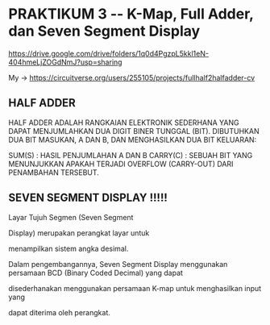 # PRAKTIKUM 3 -- K-Map, Full Adder, dan Seven Segment Display

https://drive.google.com/drive/folders/1q0d4PgzpL5kkl1eN-404hmeLjZOGdNmJ?usp=sharing

My -> https://circuitverse.org/users/255105/projects/fullhalf2halfadder-cv

## HALF ADDER

HALF ADDER ADALAH RANGKAIAN ELEKTRONIK
SEDERHANA YANG DAPAT MENJUMLAHKAN DUA
DIGIT BINER TUNGGAL (BIT). DIBUTUHKAN DUA
BIT MASUKAN, A DAN B, DAN MENGHASILKAN DUA
BIT KELUARAN:

SUM(S) : HASIL PENJUMLAHAN A DAN B
CARRY(C) : SEBUAH BIT YANG MENUNJUKKAN
APAKAH TERJADI OVERFLOW (CARRY-OUT) DARI
PENAMBAHAN TERSEBUT.

## SEVEN SEGMENT DISPLAY !!!!!

Layar Tujuh Segmen (Seven Segment

Display) merupakan perangkat layar untuk

menampilkan sistem angka desimal.

Dalam pengembangannya, Seven Segment
Display menggunakan persamaan BCD
(Binary Coded Decimal) yang dapat

disederhanakan menggunakan persamaan
K-map untuk menghasilkan input yang

dapat diterima oleh perangkat.

